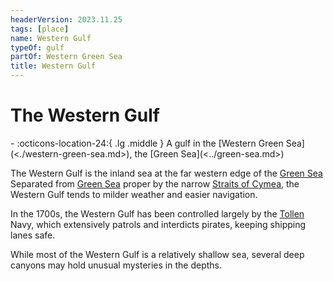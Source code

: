 ```yaml
---
headerVersion: 2023.11.25
tags: [place]
name: Western Gulf
typeOf: gulf
partOf: Western Green Sea
title: Western Gulf
---
```

# The Western Gulf
<div class="grid cards ext-narrow-margin ext-one-column" markdown>
-    :octicons-location-24:{ .lg .middle } A gulf in the [Western Green Sea](<./western-green-sea.md>), the [Green Sea](<../green-sea.md>)  
</div>


The Western Gulf is the inland sea at the far western edge of the [Green Sea](<../green-sea.md>) Separated from [Green Sea](<../green-sea.md>) proper by the narrow [Straits of Cymea](<./straits-of-cymea.md>), the Western Gulf tends to milder weather and easier navigation. 

In the 1700s, the Western Gulf has been controlled largely by the [Tollen](<tollen/tollen.md>) Navy, which extensively patrols and interdicts pirates, keeping shipping lanes safe. 

While most of the Western Gulf is a relatively shallow sea, several deep canyons may hold unusual mysteries in the depths. 